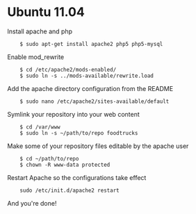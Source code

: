 Ubuntu 11.04
============

Install apache and php

```shell
    $ sudo apt-get install apache2 php5 php5-mysql
```

Enable mod_rewrite

```shell
    $ cd /etc/apache2/mods-enabled/
    $ sudo ln -s ../mods-available/rewrite.load
```

Add the apache directory configuration from the README

```shell
    $ sudo nano /etc/apache2/sites-available/default 
```

Symlink your repository into your web content

```shell
    $ cd /var/www
    $ sudo ln -s ~/path/to/repo foodtrucks
```

Make some of your repository files editable by the apache user

```shell
    $ cd ~/path/to/repo
    $ chown -R www-data protected
```

Restart Apache so the configurations take effect

```shell
    sudo /etc/init.d/apache2 restart
```

And you're done!
